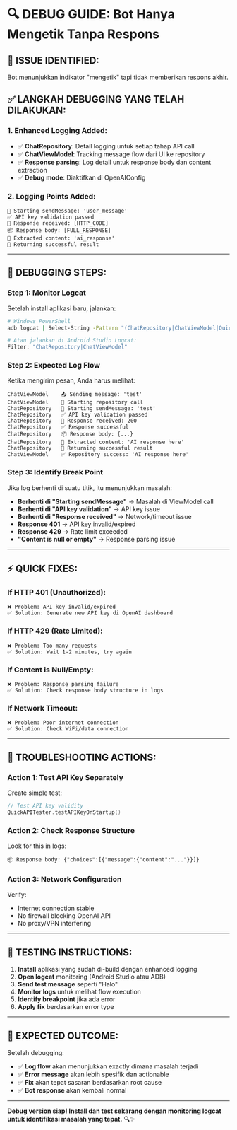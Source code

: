 # 🔍 DEBUG GUIDE: Bot Hanya Mengetik Tanpa Respons

## **🎯 ISSUE IDENTIFIED:**

Bot menunjukkan indikator "mengetik" tapi tidak memberikan respons akhir.

## **✅ LANGKAH DEBUGGING YANG TELAH DILAKUKAN:**

### **1. Enhanced Logging Added:**

- ✅ **ChatRepository**: Detail logging untuk setiap tahap API call
- ✅ **ChatViewModel**: Tracking message flow dari UI ke repository
- ✅ **Response parsing**: Log detail untuk response body dan content extraction
- ✅ **Debug mode**: Diaktifkan di OpenAIConfig

### **2. Logging Points Added:**

```
🚀 Starting sendMessage: 'user_message'
✅ API key validation passed
📡 Response received: [HTTP_CODE]
📦 Response body: [FULL_RESPONSE]
💬 Extracted content: 'ai_response'
🎉 Returning successful result
```

---

## **🔬 DEBUGGING STEPS:**

### **Step 1: Monitor Logcat**

Setelah install aplikasi baru, jalankan:

```bash
# Windows PowerShell
adb logcat | Select-String -Pattern "(ChatRepository|ChatViewModel|QuickAPITester)"

# Atau jalankan di Android Studio Logcat:
Filter: "ChatRepository|ChatViewModel"
```

### **Step 2: Expected Log Flow**

Ketika mengirim pesan, Anda harus melihat:

```
ChatViewModel    📤 Sending message: 'test'
ChatViewModel    🔄 Starting repository call
ChatRepository   🚀 Starting sendMessage: 'test'
ChatRepository   ✅ API key validation passed
ChatRepository   📡 Response received: 200
ChatRepository   ✅ Response successful
ChatRepository   📦 Response body: {...}
ChatRepository   💬 Extracted content: 'AI response here'
ChatRepository   🎉 Returning successful result
ChatViewModel    ✅ Repository success: 'AI response here'
```

### **Step 3: Identify Break Point**

Jika log berhenti di suatu titik, itu menunjukkan masalah:

- **Berhenti di "Starting sendMessage"** → Masalah di ViewModel call
- **Berhenti di "API key validation"** → API key issue
- **Berhenti di "Response received"** → Network/timeout issue
- **Response 401** → API key invalid/expired
- **Response 429** → Rate limit exceeded
- **"Content is null or empty"** → Response parsing issue

---

## **⚡ QUICK FIXES:**

### **If HTTP 401 (Unauthorized):**

```
❌ Problem: API key invalid/expired
✅ Solution: Generate new API key di OpenAI dashboard
```

### **If HTTP 429 (Rate Limited):**

```
❌ Problem: Too many requests
✅ Solution: Wait 1-2 minutes, try again
```

### **If Content is Null/Empty:**

```
❌ Problem: Response parsing failure
✅ Solution: Check response body structure in logs
```

### **If Network Timeout:**

```
❌ Problem: Poor internet connection
✅ Solution: Check WiFi/data connection
```

---

## **🔧 TROUBLESHOOTING ACTIONS:**

### **Action 1: Test API Key Separately**

Create simple test:

```kotlin
// Test API key validity
QuickAPITester.testAPIKeyOnStartup()
```

### **Action 2: Check Response Structure**

Look for this in logs:

```
📦 Response body: {"choices":[{"message":{"content":"..."}}]}
```

### **Action 3: Network Configuration**

Verify:

- Internet connection stable
- No firewall blocking OpenAI API
- No proxy/VPN interfering

---

## **📱 TESTING INSTRUCTIONS:**

1. **Install** aplikasi yang sudah di-build dengan enhanced logging
2. **Open logcat** monitoring (Android Studio atau ADB)
3. **Send test message** seperti "Halo"
4. **Monitor logs** untuk melihat flow execution
5. **Identify breakpoint** jika ada error
6. **Apply fix** berdasarkan error type

---

## **🎯 EXPECTED OUTCOME:**

Setelah debugging:

- ✅ **Log flow** akan menunjukkan exactly dimana masalah terjadi
- ✅ **Error message** akan lebih spesifik dan actionable
- ✅ **Fix** akan tepat sasaran berdasarkan root cause
- ✅ **Bot response** akan kembali normal

---

**Debug version siap! Install dan test sekarang dengan monitoring logcat untuk identifikasi masalah yang tepat.** 🔍✨
